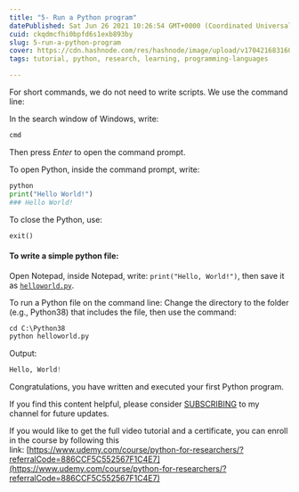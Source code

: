 ```yaml
---
title: "5- Run a Python program"
datePublished: Sat Jun 26 2021 10:26:54 GMT+0000 (Coordinated Universal Time)
cuid: ckqdmcfhi0bpfd6s1exb893by
slug: 5-run-a-python-program
cover: https://cdn.hashnode.com/res/hashnode/image/upload/v1704216831608/a730fd11-3bdd-4848-89e1-ccc6b98dbf78.png
tags: tutorial, python, research, learning, programming-languages

---
```


For short commands, we do not need to write scripts. We use the command line:

In the search window of Windows, write:

```python
cmd
```

Then press *Enter* to open the command prompt.

To open Python, inside the command prompt, write:

```python
python
print("Hello World!")
### Hello World!
```

To close the Python, use:

```python
exit()
```

#### To write a simple python file:

Open Notepad, inside Notepad, write: `print("Hello, World!")`, then save it as [`helloworld.py`](http://helloworld.py).

To run a Python file on the command line: Change the directory to the folder (e.g., Python38) that includes the file, then use the command:

```python
cd C:\Python38
python helloworld.py
```

Output:

```python
Hello, World!
```

Congratulations, you have written and executed your first Python program.

If you find this content helpful, please consider [SUBSCRIBING](https://www.youtube.com/channel/UCpbWlHEqBSnJb6i4UemXQpA) to my channel for future updates.

If you would like to get the full video tutorial and a certificate, you can enroll in the course by following this link: [https://www.udemy.com/course/python-for-researchers/?referralCode=886CCF5C552567F1C4E7](https://www.udemy.com/course/python-for-researchers/?referralCode=886CCF5C552567F1C4E7)